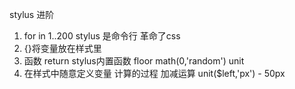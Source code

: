 stylus 进阶
1. for in 1..200
   stylus 是命令行 革命了css
2. {}将变量放在样式里
3. 函数 return 
   stylus内置函数
   floor math(0,'random')
   unit 
4. 在样式中随意定义变量 计算的过程
   加减运算 unit($left,'px') - 50px
